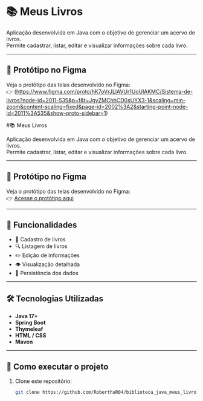 # 📚 Meus Livros

Aplicação desenvolvida em Java com o objetivo de gerenciar um acervo de livros.  
Permite cadastrar, listar, editar e visualizar informações sobre cada livro.

---

## 🎨 Protótipo no Figma

Veja o protótipo das telas desenvolvido no Figma:  
👉 (https://www.figma.com/proto/hK7oVrJLlAVUr1UoUlAKMC/Sistema-de-livros?node-id=2011-535&p=f&t=JgyZMChhCD0sUYX3-1&scaling=min-zoom&content-scaling=fixed&page-id=2002%3A2&starting-point-node-id=2011%3A535&show-proto-sidebar=1)

#📚 Meus Livros

Aplicação desenvolvida em Java com o objetivo de gerenciar um acervo de livros.  
Permite cadastrar, listar, editar e visualizar informações sobre cada livro.

---

## 🎨 Protótipo no Figma

Veja o protótipo das telas desenvolvido no Figma:  
👉 [Acesse o protótipo aqui](https://www.figma.com/proto/hK7oVrJLlAVUr1UoUlAKMC/Sistema-de-livros?node-id=2011-535&p=f&t=JgyZMChhCD0sUYX3-1&scaling=min-zoom&content-scaling=fixed&page-id=2002%3A2&starting-point-node-id=2011%3A535&show-proto-sidebar=1)

---

## 🧠 Funcionalidades

- 📖 Cadastro de livros  
- 🔍 Listagem de livros  
- ✏️ Edição de informações  
- 👁️ Visualização detalhada  
- 💾 Persistência dos dados  

---

## 🛠️ Tecnologias Utilizadas

- **Java 17+**  
- **Spring Boot**  
- **Thymeleaf**  
- **HTML / CSS**  
- **Maven**  

---

## 🚀 Como executar o projeto

1. Clone este repositório:
   ```bash
   git clone https://github.com/RoberthaR04/biblioteca_java_meus_livros.git


